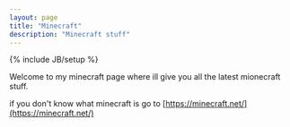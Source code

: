 ```yaml
---
layout: page
title: "Minecraft"
description: "Minecraft stuff"
---
```

{% include JB/setup %}

Welcome to my minecraft page where ill give you all the latest mionecraft stuff.

if you don't know what minecraft is go to [https://minecraft.net/](https://minecraft.net/)
